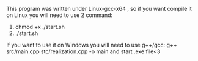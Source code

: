 This program was written under Linux-gcc-x64 , so if you want compile it on Linux you will need to use 2 command:
1. chmod +x ./start.sh
2. ./start.sh

If you want to use it on Windows you will need to use g++/gcc: g++ src/main.cpp stc/realization.cpp -o main and start .exe file<3
